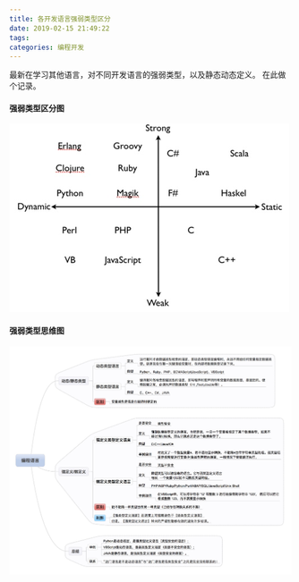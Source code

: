 ```yaml
---
title: 各开发语言强弱类型区分
date: 2019-02-15 21:49:22
tags:
categories: 编程开发
---
```


最新在学习其他语言，对不同开发语言的强弱类型，以及静态动态定义。
在此做个记录。

#### 强弱类型区分图 ####
![](/images/s-w-diff.jpg)

#### 强弱类型思维图 ####
![](/images/s-w-mind.jpg)
